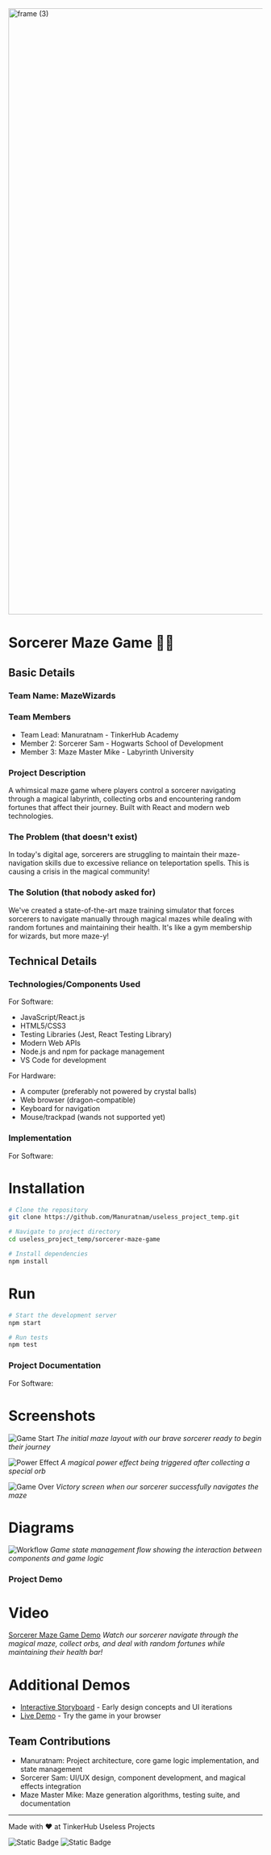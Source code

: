 <img width="3188" height="1202" alt="frame (3)" src="https://github.com/user-attachments/assets/517ad8e9-ad22-457d-9538-a9e62d137cd7" />


# Sorcerer Maze Game 🧙‍♂️


## Basic Details
### Team Name: MazeWizards


### Team Members
- Team Lead: Manuratnam - TinkerHub Academy
- Member 2: Sorcerer Sam - Hogwarts School of Development
- Member 3: Maze Master Mike - Labyrinth University

### Project Description
A whimsical maze game where players control a sorcerer navigating through a magical labyrinth, collecting orbs and encountering random fortunes that affect their journey. Built with React and modern web technologies.

### The Problem (that doesn't exist)
In today's digital age, sorcerers are struggling to maintain their maze-navigation skills due to excessive reliance on teleportation spells. This is causing a crisis in the magical community!

### The Solution (that nobody asked for)
We've created a state-of-the-art maze training simulator that forces sorcerers to navigate manually through magical mazes while dealing with random fortunes and maintaining their health. It's like a gym membership for wizards, but more maze-y!

## Technical Details
### Technologies/Components Used
For Software:
- JavaScript/React.js
- HTML5/CSS3
- Testing Libraries (Jest, React Testing Library)
- Modern Web APIs
- Node.js and npm for package management
- VS Code for development

For Hardware:
- A computer (preferably not powered by crystal balls)
- Web browser (dragon-compatible)
- Keyboard for navigation
- Mouse/trackpad (wands not supported yet)

### Implementation
For Software:
# Installation
```bash
# Clone the repository
git clone https://github.com/Manuratnam/useless_project_temp.git

# Navigate to project directory
cd useless_project_temp/sorcerer-maze-game

# Install dependencies
npm install
```

# Run
```bash
# Start the development server
npm start

# Run tests
npm test
```

### Project Documentation
For Software:

# Screenshots
![Game Start](assets/game-start.png)
*The initial maze layout with our brave sorcerer ready to begin their journey*

![Power Effect](assets/power-effect.png)
*A magical power effect being triggered after collecting a special orb*

![Game Over](assets/game-win.png)
*Victory screen when our sorcerer successfully navigates the maze*

# Diagrams
![Workflow](assets/workflow.png)
*Game state management flow showing the interaction between components and game logic*

### Project Demo
# Video
[Sorcerer Maze Game Demo](https://youtu.be/demo-link)
*Watch our sorcerer navigate through the magical maze, collect orbs, and deal with random fortunes while maintaining their health bar!*

# Additional Demos
- [Interactive Storyboard](https://figma.com/demo-link) - Early design concepts and UI iterations
- [Live Demo](https://sorcerer-maze.demo.link) - Try the game in your browser

## Team Contributions
- Manuratnam: Project architecture, core game logic implementation, and state management
- Sorcerer Sam: UI/UX design, component development, and magical effects integration
- Maze Master Mike: Maze generation algorithms, testing suite, and documentation

---
Made with ❤️ at TinkerHub Useless Projects 

![Static Badge](https://img.shields.io/badge/TinkerHub-24?color=%23000000&link=https%3A%2F%2Fwww.tinkerhub.org%2F)
![Static Badge](https://img.shields.io/badge/UselessProjects--25-25?link=https%3A%2F%2Fwww.tinkerhub.org%2Fevents%2FQ2Q1TQKX6Q%2FUseless%2520Projects)



